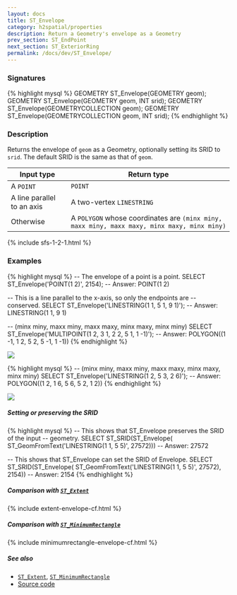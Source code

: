 ```yaml
---
layout: docs
title: ST_Envelope
category: h2spatial/properties
description: Return a Geometry's envelope as a Geometry
prev_section: ST_EndPoint
next_section: ST_ExteriorRing
permalink: /docs/dev/ST_Envelope/
---
```


### Signatures

{% highlight mysql %}
GEOMETRY ST_Envelope(GEOMETRY geom);
GEOMETRY ST_Envelope(GEOMETRY geom, INT srid);
GEOMETRY ST_Envelope(GEOMETRYCOLLECTION geom);
GEOMETRY ST_Envelope(GEOMETRYCOLLECTION geom, INT srid);
{% endhighlight %}

### Description

Returns the envelope of `geom` as a Geometry, optionally setting its SRID to
`srid`. The default SRID is the same as that of `geom`.

| Input type                 | Return type                                                                                 |
|----------------------------|---------------------------------------------------------------------------------------------|
| A `POINT`                  | `POINT`                                                                                     |
| A line parallel to an axis | A two-vertex `LINESTRING`                                                                   |
| Otherwise                  | A `POLYGON` whose coordinates are `(minx miny, maxx miny, maxx maxy, minx maxy, minx miny)` |

{% include sfs-1-2-1.html %}
<!-- Is this function also SQL-MM? -->

### Examples

{% highlight mysql %}
-- The envelope of a point is a point.
SELECT ST_Envelope('POINT(1 2)', 2154);
-- Answer: POINT(1 2)

-- This is a line parallel to the x-axis, so only the endpoints are
-- conserved.
SELECT ST_Envelope('LINESTRING(1 1, 5 1, 9 1)');
-- Answer: LINESTRING(1 1, 9 1)

-- (minx miny, maxx miny, maxx maxy, minx maxy, minx miny)
SELECT ST_Envelope('MULTIPOINT(1 2, 3 1, 2 2, 5 1, 1 -1)');
-- Answer: POLYGON((1 -1, 1 2, 5 2, 5 -1, 1 -1))
{% endhighlight %}

<img class="displayed" src="../ST_Envelope_1.png"/>

{% highlight mysql %}
-- (minx miny, maxx miny, maxx maxy, minx maxy, minx miny)
SELECT ST_Envelope('LINESTRING(1 2, 5 3, 2 6)');
-- Answer: POLYGON((1 2, 1 6, 5 6, 5 2, 1 2))
{% endhighlight %}

<img class="displayed" src="../ST_Envelope_2.png"/>

##### Setting or preserving the SRID

{% highlight mysql %}
-- This shows that ST_Envelope preserves the SRID of the input
-- geometry.
SELECT ST_SRID(ST_Envelope(
    ST_GeomFromText('LINESTRING(1 1, 5 5)', 27572)))
-- Answer: 27572

-- This shows that ST_Envelope can set the SRID of Envelope.
SELECT ST_SRID(ST_Envelope(
    ST_GeomFromText('LINESTRING(1 1, 5 5)', 27572), 2154))
-- Answer: 2154
{% endhighlight %}

##### Comparison with [`ST_Extent`](../ST_Extent)

{% include extent-envelope-cf.html %}

##### Comparison with [`ST_MinimumRectangle`](../ST_MinimumRectangle)

{% include minimumrectangle-envelope-cf.html %}

##### See also

* [`ST_Extent`](../ST_Extent), [`ST_MinimumRectangle`](../ST_MinimumRectangle)
* <a href="https://github.com/irstv/H2GIS/blob/master/h2spatial/src/main/java/org/h2gis/h2spatial/internal/function/spatial/properties/ST_Envelope.java" target="_blank">Source code</a>
